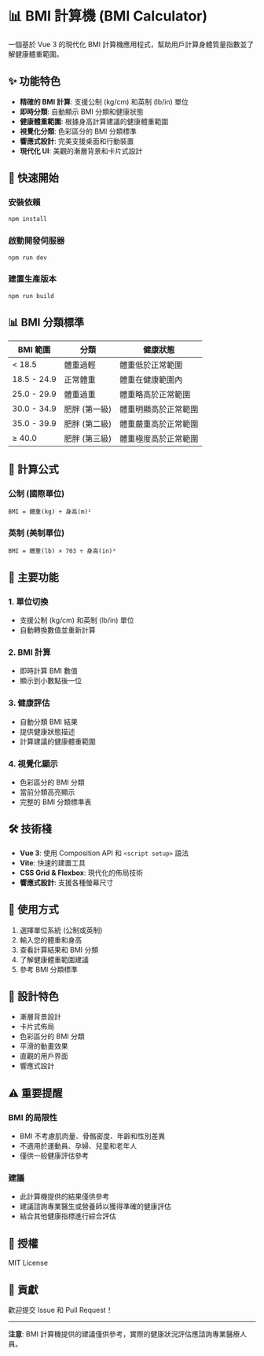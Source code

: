 # 📊 BMI 計算機 (BMI Calculator)

一個基於 Vue 3 的現代化 BMI 計算機應用程式，幫助用戶計算身體質量指數並了解健康體重範圍。

## ✨ 功能特色

- **精確的 BMI 計算**: 支援公制 (kg/cm) 和英制 (lb/in) 單位
- **即時分類**: 自動顯示 BMI 分類和健康狀態
- **健康體重範圍**: 根據身高計算建議的健康體重範圍
- **視覺化分類**: 色彩區分的 BMI 分類標準
- **響應式設計**: 完美支援桌面和行動裝置
- **現代化 UI**: 美觀的漸層背景和卡片式設計

## 🚀 快速開始

### 安裝依賴
```bash
npm install
```

### 啟動開發伺服器
```bash
npm run dev
```

### 建置生產版本
```bash
npm run build
```

## 📊 BMI 分類標準

| BMI 範圍 | 分類 | 健康狀態 |
|---------|------|----------|
| < 18.5 | 體重過輕 | 體重低於正常範圍 |
| 18.5 - 24.9 | 正常體重 | 體重在健康範圍內 |
| 25.0 - 29.9 | 體重過重 | 體重略高於正常範圍 |
| 30.0 - 34.9 | 肥胖 (第一級) | 體重明顯高於正常範圍 |
| 35.0 - 39.9 | 肥胖 (第二級) | 體重嚴重高於正常範圍 |
| ≥ 40.0 | 肥胖 (第三級) | 體重極度高於正常範圍 |

## 🧮 計算公式

### 公制 (國際單位)
```
BMI = 體重(kg) ÷ 身高(m)²
```

### 英制 (美制單位)
```
BMI = 體重(lb) × 703 ÷ 身高(in)²
```

## 🎯 主要功能

### 1. 單位切換
- 支援公制 (kg/cm) 和英制 (lb/in) 單位
- 自動轉換數值並重新計算

### 2. BMI 計算
- 即時計算 BMI 數值
- 顯示到小數點後一位

### 3. 健康評估
- 自動分類 BMI 結果
- 提供健康狀態描述
- 計算建議的健康體重範圍

### 4. 視覺化顯示
- 色彩區分的 BMI 分類
- 當前分類高亮顯示
- 完整的 BMI 分類標準表

## 🛠️ 技術棧

- **Vue 3**: 使用 Composition API 和 `<script setup>` 語法
- **Vite**: 快速的建置工具
- **CSS Grid & Flexbox**: 現代化的佈局技術
- **響應式設計**: 支援各種螢幕尺寸

## 📱 使用方式

1. 選擇單位系統 (公制或英制)
2. 輸入您的體重和身高
3. 查看計算結果和 BMI 分類
4. 了解健康體重範圍建議
5. 參考 BMI 分類標準

## 🎨 設計特色

- 漸層背景設計
- 卡片式佈局
- 色彩區分的 BMI 分類
- 平滑的動畫效果
- 直觀的用戶界面
- 響應式設計

## ⚠️ 重要提醒

### BMI 的局限性
- BMI 不考慮肌肉量、骨骼密度、年齡和性別差異
- 不適用於運動員、孕婦、兒童和老年人
- 僅供一般健康評估參考

### 建議
- 此計算機提供的結果僅供參考
- 建議諮詢專業醫生或營養師以獲得準確的健康評估
- 結合其他健康指標進行綜合評估

## 📄 授權

MIT License

## 🤝 貢獻

歡迎提交 Issue 和 Pull Request！

---

**注意**: BMI 計算機提供的建議僅供參考，實際的健康狀況評估應諮詢專業醫療人員。

